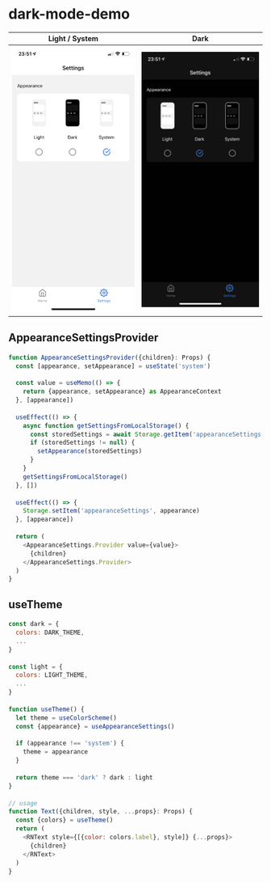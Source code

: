# dark-mode-demo

| Light / System               | Dark                        |
| ---------------------------- | --------------------------- |
| ![light](./assets/light.png) | ![light](./assets/dark.png) |

## AppearanceSettingsProvider

```js
function AppearanceSettingsProvider({children}: Props) {
  const [appearance, setAppearance] = useState('system')

  const value = useMemo(() => {
    return {appearance, setAppearance} as AppearanceContext
  }, [appearance])

  useEffect(() => {
    async function getSettingsFromLocalStorage() {
      const storedSettings = await Storage.getItem('appearanceSettings')
      if (storedSettings != null) {
        setAppearance(storedSettings)
      }
    }
    getSettingsFromLocalStorage()
  }, [])

  useEffect(() => {
    Storage.setItem('appearanceSettings', appearance)
  }, [appearance])

  return (
    <AppearanceSettings.Provider value={value}>
      {children}
    </AppearanceSettings.Provider>
  )
}
```

## useTheme

```js
const dark = {
  colors: DARK_THEME,
  ...
}

const light = {
  colors: LIGHT_THEME,
  ...
}

function useTheme() {
  let theme = useColorScheme()
  const {appearance} = useAppearanceSettings()

  if (appearance !== 'system') {
    theme = appearance
  }

  return theme === 'dark' ? dark : light
}

// usage
function Text({children, style, ...props}: Props) {
  const {colors} = useTheme()
  return (
    <RNText style={[{color: colors.label}, style]} {...props}>
      {children}
    </RNText>
  )
}
```
